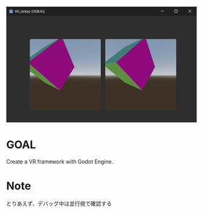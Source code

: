 ![Screenshot](screen.png)

# GOAL

Create a VR framework with Godot Engine. 

# Note

とりあえず、デバッグ中は並行視で確認する
